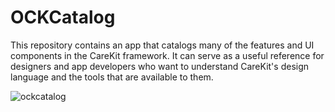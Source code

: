 # OCKCatalog

This repository contains an app that catalogs many of the features and UI
components in the CareKit framework. It can serve as a useful reference for
designers and app developers who want to understand CareKit's design language
and the tools that are available to them.

![ockcatalog](https://user-images.githubusercontent.com/51756298/69096972-66de0b00-0a0a-11ea-96f0-4605d04ab396.gif)
